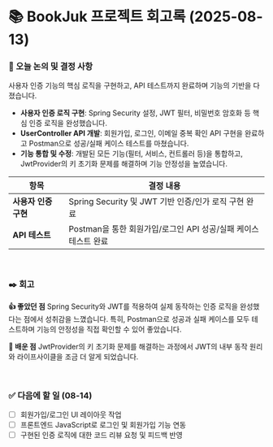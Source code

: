 # 📚 BookJuk 프로젝트 회고록 (2025-08-13)

### 📌 오늘 논의 및 결정 사항
사용자 인증 기능의 핵심 로직을 구현하고, API 테스트까지 완료하며 기능의 기반을 다졌습니다.

- **사용자 인증 로직 구현**: Spring Security 설정, JWT 필터, 비밀번호 암호화 등 핵심 인증 로직을 완성했습니다.
- **UserController API 개발**: 회원가입, 로그인, 이메일 중복 확인 API 구현을 완료하고 Postman으로 성공/실패 케이스 테스트를 마쳤습니다.
- **기능 통합 및 수정**: 개발된 모든 기능(필터, 서비스, 컨트롤러 등)을 통합하고, JwtProvider의 키 초기화 문제를 해결하며 기능 안정성을 높였습니다.

| 항목 | 결정 내용 |
| --- | --- |
| **사용자 인증 구현** | Spring Security 및 JWT 기반 인증/인가 로직 구현 완료 |
| **API 테스트** | Postman을 통한 회원가입/로그인 API 성공/실패 케이스 테스트 완료 |

<br>

### ✒️ 회고

**👍 좋았던 점**
Spring Security와 JWT를 적용하여 실제 동작하는 인증 로직을 완성했다는 점에서 성취감을 느꼈습니다. 특히, Postman으로 성공과 실패 케이스를 모두 테스트하며 기능의 안정성을 직접 확인할 수 있어 좋았습니다.

**🤔 배운 점**
JwtProvider의 키 초기화 문제를 해결하는 과정에서 JWT의 내부 동작 원리와 라이프사이클을 조금 더 알게 되었습니다.

<br>

### ✅ 다음에 할 일 (08-14)
- [ ] 회원가입/로그인 UI 레이아웃 작업
- [ ] 프론트엔드 JavaScript로 로그인 및 회원가입 기능 연동
- [ ] 구현된 인증 로직에 대한 코드 리뷰 요청 및 피드백 반영

